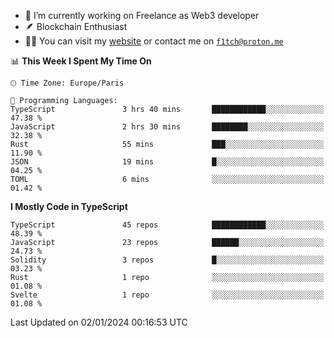 - 🔭 I’m currently working on Freelance as Web3 developer
- 🪶 Blockchain Enthusiast
- 👨‍💻 You can visit my [website](https://f1tch.xyz) or contact me on [`f1tch@proton.me`](mailto:f1tch@proton.me)

<!--START_SECTION:waka-->
📊 **This Week I Spent My Time On** 

```text
🕑︎ Time Zone: Europe/Paris

💬 Programming Languages: 
TypeScript               3 hrs 40 mins       ████████████░░░░░░░░░░░░░   47.38 % 
JavaScript               2 hrs 30 mins       ████████░░░░░░░░░░░░░░░░░   32.38 % 
Rust                     55 mins             ███░░░░░░░░░░░░░░░░░░░░░░   11.90 % 
JSON                     19 mins             █░░░░░░░░░░░░░░░░░░░░░░░░   04.25 % 
TOML                     6 mins              ░░░░░░░░░░░░░░░░░░░░░░░░░   01.42 % 
```

**I Mostly Code in TypeScript** 

```text
TypeScript               45 repos            ████████████░░░░░░░░░░░░░   48.39 % 
JavaScript               23 repos            ██████░░░░░░░░░░░░░░░░░░░   24.73 % 
Solidity                 3 repos             █░░░░░░░░░░░░░░░░░░░░░░░░   03.23 % 
Rust                     1 repo              ░░░░░░░░░░░░░░░░░░░░░░░░░   01.08 % 
Svelte                   1 repo              ░░░░░░░░░░░░░░░░░░░░░░░░░   01.08 % 
```




 Last Updated on 02/01/2024 00:16:53 UTC
<!--END_SECTION:waka-->
